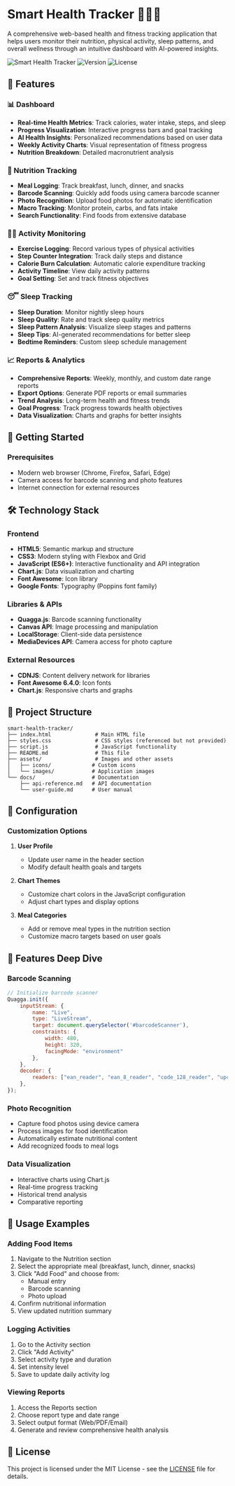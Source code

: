 # Smart Health Tracker 🏃‍♂️💪

A comprehensive web-based health and fitness tracking application that helps users monitor their nutrition, physical activity, sleep patterns, and overall wellness through an intuitive dashboard with AI-powered insights.

![Smart Health Tracker](https://img.shields.io/badge/Status-Active-brightgreen)
![Version](https://img.shields.io/badge/Version-1.0.0-blue)
![License](https://img.shields.io/badge/License-MIT-yellow)

## 🌟 Features

### 📊 Dashboard
- **Real-time Health Metrics**: Track calories, water intake, steps, and sleep
- **Progress Visualization**: Interactive progress bars and goal tracking
- **AI Health Insights**: Personalized recommendations based on user data
- **Weekly Activity Charts**: Visual representation of fitness progress
- **Nutrition Breakdown**: Detailed macronutrient analysis

### 🍎 Nutrition Tracking
- **Meal Logging**: Track breakfast, lunch, dinner, and snacks
- **Barcode Scanning**: Quickly add foods using camera barcode scanner
- **Photo Recognition**: Upload food photos for automatic identification
- **Macro Tracking**: Monitor protein, carbs, and fats intake
- **Search Functionality**: Find foods from extensive database

### 🏃‍♀️ Activity Monitoring
- **Exercise Logging**: Record various types of physical activities
- **Step Counter Integration**: Track daily steps and distance
- **Calorie Burn Calculation**: Automatic calorie expenditure tracking
- **Activity Timeline**: View daily activity patterns
- **Goal Setting**: Set and track fitness objectives

### 😴 Sleep Tracking
- **Sleep Duration**: Monitor nightly sleep hours
- **Sleep Quality**: Rate and track sleep quality metrics
- **Sleep Pattern Analysis**: Visualize sleep stages and patterns
- **Sleep Tips**: AI-generated recommendations for better sleep
- **Bedtime Reminders**: Custom sleep schedule management

### 📈 Reports & Analytics
- **Comprehensive Reports**: Weekly, monthly, and custom date range reports
- **Export Options**: Generate PDF reports or email summaries
- **Trend Analysis**: Long-term health and fitness trends
- **Goal Progress**: Track progress towards health objectives
- **Data Visualization**: Charts and graphs for better insights

## 🚀 Getting Started

### Prerequisites
- Modern web browser (Chrome, Firefox, Safari, Edge)
- Camera access for barcode scanning and photo features
- Internet connection for external resources


## 🛠️ Technology Stack

### Frontend
- **HTML5**: Semantic markup and structure
- **CSS3**: Modern styling with Flexbox and Grid
- **JavaScript (ES6+)**: Interactive functionality and API integration
- **Chart.js**: Data visualization and charting
- **Font Awesome**: Icon library
- **Google Fonts**: Typography (Poppins font family)

### Libraries & APIs
- **Quagga.js**: Barcode scanning functionality
- **Canvas API**: Image processing and manipulation
- **LocalStorage**: Client-side data persistence
- **MediaDevices API**: Camera access for photo capture

### External Resources
- **CDNJS**: Content delivery network for libraries
- **Font Awesome 6.4.0**: Icon fonts
- **Chart.js**: Responsive charts and graphs

## 📁 Project Structure

```
smart-health-tracker/
├── index.html              # Main HTML file
├── styles.css              # CSS styles (referenced but not provided)
├── script.js               # JavaScript functionality
├── README.md               # This file
├── assets/                 # Images and other assets
│   ├── icons/             # Custom icons
│   └── images/            # Application images
└── docs/                  # Documentation
    ├── api-reference.md   # API documentation
    └── user-guide.md      # User manual
```

## 🔧 Configuration

### Customization Options

1. **User Profile**
   - Update user name in the header section
   - Modify default health goals and targets

2. **Chart Themes**
   - Customize chart colors in the JavaScript configuration
   - Adjust chart types and display options

3. **Meal Categories**
   - Add or remove meal types in the nutrition section
   - Customize macro targets based on user goals

## 📱 Features Deep Dive

### Barcode Scanning
```javascript
// Initialize barcode scanner
Quagga.init({
    inputStream: {
        name: "Live",
        type: "LiveStream",
        target: document.querySelector('#barcodeScanner'),
        constraints: {
            width: 480,
            height: 320,
            facingMode: "environment"
        },
    },
    decoder: {
        readers: ["ean_reader", "ean_8_reader", "code_128_reader", "upc_reader", "upc_e_reader"]
    },
});
```

### Photo Recognition
- Capture food photos using device camera
- Process images for food identification
- Automatically estimate nutritional content
- Add recognized foods to meal logs

### Data Visualization
- Interactive charts using Chart.js
- Real-time progress tracking
- Historical trend analysis
- Comparative reporting

## 🎯 Usage Examples

### Adding Food Items
1. Navigate to the Nutrition section
2. Select the appropriate meal (breakfast, lunch, dinner, snacks)
3. Click "Add Food" and choose from:
   - Manual entry
   - Barcode scanning
   - Photo upload
4. Confirm nutritional information
5. View updated nutrition summary

### Logging Activities
1. Go to the Activity section
2. Click "Add Activity"
3. Select activity type and duration
4. Set intensity level
5. Save to update daily activity log

### Viewing Reports
1. Access the Reports section
2. Choose report type and date range
3. Select output format (Web/PDF/Email)
4. Generate and review comprehensive health analysis

## 📄 License

This project is licensed under the MIT License - see the [LICENSE](LICENSE) file for details.
